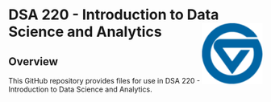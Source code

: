 <!-- README.md is generated from README.Rmd. Please edit that file -->

# DSA 220 - Introduction to Data Science and Analytics <img src="gvsu-logo.png" align="right" width="120" />

## Overview

This GitHub repository provides files for use in DSA 220 - Introduction to Data Science and Analytics. 
